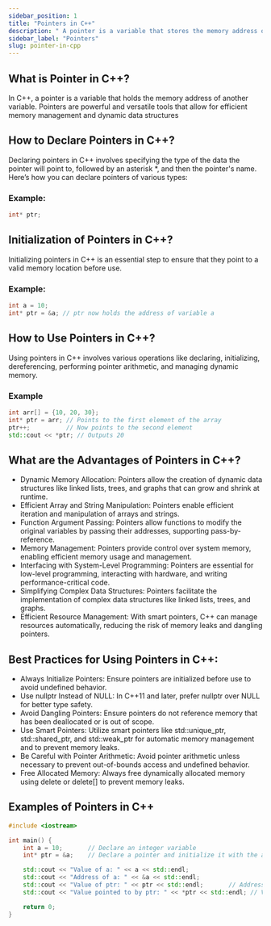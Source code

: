 ```yaml
---
sidebar_position: 1
title: "Pointers in C++"
description: " A pointer is a variable that stores the memory address of another variable."
sidebar_label: "Pointers"
slug: pointer-in-cpp
---
```


## What is Pointer in C++?
In C++, a pointer is a variable that holds the memory address of another variable. Pointers are powerful and versatile tools that allow for efficient memory management and dynamic data structures


## How to Declare Pointers in C++?
Declaring pointers in C++ involves specifying the type of the data the pointer will point to, followed by an asterisk *, and then the pointer's name. Here’s how you can declare pointers of various types:

### Example:
```cpp
int* ptr;
```

## Initialization of Pointers in C++?
Initializing pointers in C++ is an essential step to ensure that they point to a valid memory location before use. 

### Example:
```cpp
int a = 10;
int* ptr = &a; // ptr now holds the address of variable a
```

## How to Use Pointers in C++?
Using pointers in C++ involves various operations like declaring, initializing, dereferencing, performing pointer arithmetic, and managing dynamic memory. 

### Example

```cpp
int arr[] = {10, 20, 30};
int* ptr = arr; // Points to the first element of the array
ptr++;          // Now points to the second element
std::cout << *ptr; // Outputs 20

```

## What are the Advantages of Pointers in C++?
- Dynamic Memory Allocation: Pointers allow the creation of dynamic data structures like linked lists, trees, and graphs that can grow and shrink at runtime.
- Efficient Array and String Manipulation: Pointers enable efficient iteration and manipulation of arrays and strings.
- Function Argument Passing: Pointers allow functions to modify the original variables by passing their addresses, supporting pass-by-reference.
- Memory Management: Pointers provide control over system memory, enabling efficient memory usage and management.
- Interfacing with System-Level Programming: Pointers are essential for low-level programming, interacting with hardware, and writing performance-critical code.
- Simplifying Complex Data Structures: Pointers facilitate the implementation of complex data structures like linked lists, trees, and graphs.
- Efficient Resource Management: With smart pointers, C++ can manage resources automatically, reducing the risk of memory leaks and dangling pointers.

## Best Practices for Using Pointers in C++:
- Always Initialize Pointers: Ensure pointers are initialized before use to avoid undefined behavior.
- Use nullptr Instead of NULL: In C++11 and later, prefer nullptr over NULL for better type safety.
- Avoid Dangling Pointers: Ensure pointers do not reference memory that has been deallocated or is out of scope.
- Use Smart Pointers: Utilize smart pointers like std::unique_ptr, std::shared_ptr, and std::weak_ptr for automatic memory management and to prevent memory leaks.
- Be Careful with Pointer Arithmetic: Avoid pointer arithmetic unless necessary to prevent out-of-bounds access and undefined behavior.
- Free Allocated Memory: Always free dynamically allocated memory using delete or delete[] to prevent memory leaks.


## Examples of Pointers in C++

```cpp
#include <iostream>

int main() {
    int a = 10;       // Declare an integer variable
    int* ptr = &a;    // Declare a pointer and initialize it with the address of 'a'

    std::cout << "Value of a: " << a << std::endl;
    std::cout << "Address of a: " << &a << std::endl;
    std::cout << "Value of ptr: " << ptr << std::endl;       // Address of 'a'
    std::cout << "Value pointed to by ptr: " << *ptr << std::endl; // Value of 'a'

    return 0;
}

```
